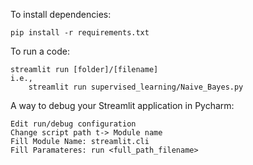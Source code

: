 To install dependencies:

    pip install -r requirements.txt

To run a code:
    
    streamlit run [folder]/[filename]
    i.e., 
        streamlit run supervised_learning/Naive_Bayes.py

A way to debug your Streamlit application in Pycharm:

    Edit run/debug configuration
    Change script path t-> Module name
    Fill Module Name: streamlit.cli
    Fill Paramateres: run <full_path_filename>
